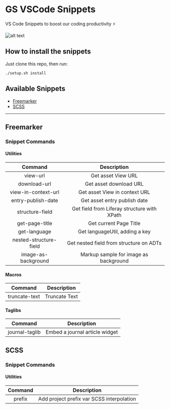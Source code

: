 # GS VSCode Snippets

VS Code Snippets to boost our coding productivity :zap:

![alt text](https://github.com/liferay-gs-latam/lfrgs-vscode-snippets/blob/master/img/vscode-snippets.gif "Vs Code Snippets")

## How to install the snippets

Just clone this repo, then run:

```shell
./setup.sh install
```

## Available Snippets

* [Freemarker](#freemarker)
* [SCSS](#scss)

----

## Freemarker

### Snippet Commands

#### Utilities

|        Command         |                 Description                 |
| :--------------------: | :-----------------------------------------: |
|        view-url        |             Get asset View URL              |
|      download-url      |           Get asset download URL            |
|  view-in-context-url   |        Get asset View in context URL        |
|   entry-publish-date   |        Get asset entry publish date         |
|    structure-field     | Get field from Liferay structure with XPath |
|     get-page-title     |           Get current Page Title            |
|      get-language      |       Get languageUtil, adding a key        |
| nested-structure-field |   Get nested field from structure on ADTs   |
|  image-as-background   |    Markup sample for image as background    |

#### Macros

|    Command    |  Description  |
| :-----------: | :-----------: |
| truncate-text | Truncate Text |

#### Taglibs

|    Command     |          Description           |
| :------------: | :----------------------------: |
| journal-taglib | Embed a journal article widget |

## SCSS

### Snippet Commands

#### Utilities

| Command |                Description                |
| :-----: | :---------------------------------------: |
| prefix  | Add project prefix var SCSS interpolation |


